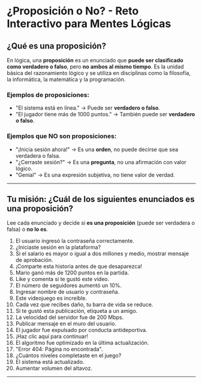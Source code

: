 # ¿Proposición o No? - Reto Interactivo para Mentes Lógicas

##  ¿Qué es una proposición?

En lógica, una **proposición** es un enunciado que **puede ser clasificado como verdadero o falso**, pero **no ambos al mismo tiempo**. Es la unidad básica del razonamiento lógico y se utiliza en disciplinas como la filosofía, la informática, la matemática y la programación.

###  Ejemplos de proposiciones:

- "El sistema está en línea." → Puede ser **verdadero o falso**.  
- "El jugador tiene más de 1000 puntos." → También puede ser **verdadero o falso**.

###  Ejemplos que **NO son** proposiciones:

- "¡Inicia sesión ahora!" → Es una **orden**, no puede decirse que sea verdadera o falsa.  
- "¿Cerraste sesión?" → Es una **pregunta**, no una afirmación con valor lógico.  
- "Genial" → Es una expresión subjetiva, no tiene valor de verdad.

---

##  Tu misión: ¿Cuál de los siguientes enunciados es una proposición?

Lee cada enunciado y decide si **es una proposición** (puede ser verdadera o falsa) o **no lo es**.

1. El usuario ingresó la contraseña correctamente.  
2. ¿Iniciaste sesión en la plataforma?  
3. Si el salario es mayor o igual a dos millones y medio, mostrar mensaje de aprobación.  
4. ¡Comparte esta historia antes de que desaparezca!  
5. Mario ganó más de 1200 puntos en la partida.  
6. Like y comenta si te gustó este video.  
7. El número de seguidores aumentó un 10%.  
8. Ingresar nombre de usuario y contraseña.  
9. Este videojuego es increíble.  
10. Cada vez que recibes daño, tu barra de vida se reduce.  
11. Si te gustó esta publicación, etiqueta a un amigo.  
12. La velocidad del servidor fue de 200 Mbps.  
13. Publicar mensaje en el muro del usuario.  
14. El jugador fue expulsado por conducta antideportiva.  
15. ¡Haz clic aquí para continuar!  
16. El algoritmo fue optimizado en la última actualización.  
17. "Error 404: Página no encontrada".  
18. ¿Cuántos niveles completaste en el juego?  
19. El sistema está actualizado.  
20. Aumentar volumen del altavoz.

---


